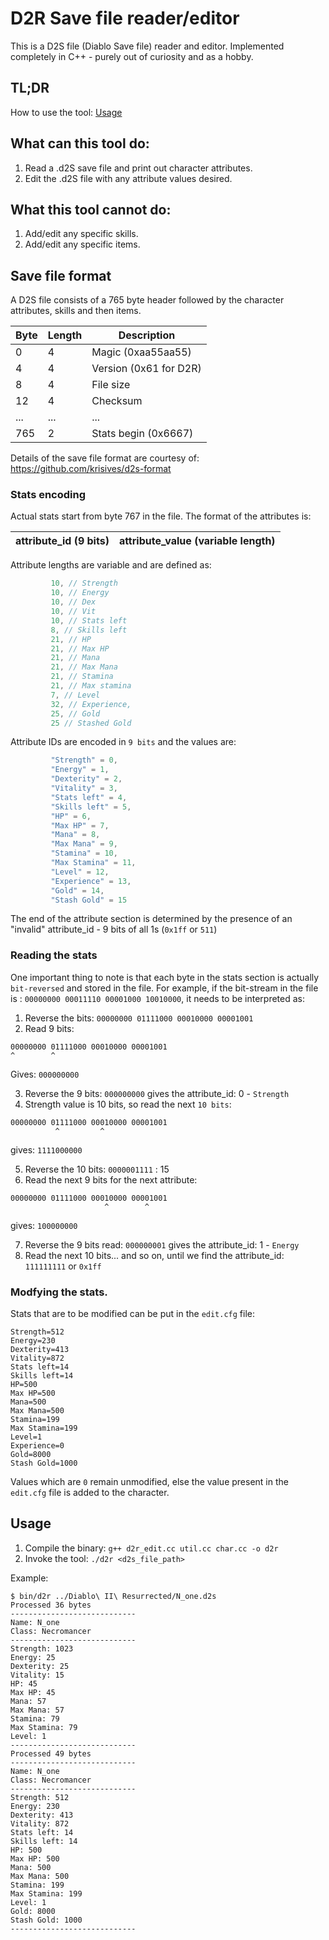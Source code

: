 # D2R Save file reader/editor

This is a D2S file (Diablo Save file) reader and editor.
Implemented completely in C++ - purely out of curiosity and as a hobby.

## TL;DR
How to use the tool: [Usage](#usage)
## What can this tool do:
1. Read a .d2S save file and print out character attributes.
2. Edit the .d2S file with any attribute values desired.

## What this tool cannot do:
1. Add/edit any specific skills.
2. Add/edit any specific items.

## Save file format
A D2S file consists of a 765 byte header followed by the character attributes, skills and then items.

| Byte | Length |Description |
|------|--------|------------|
| 0 | 4 | Magic (0xaa55aa55) |
| 4 | 4 | Version (0x61 for D2R) |
| 8 | 4 | File size |
| 12 | 4 | Checksum |
| ... | ... | ... |
| 765 | 2 | Stats begin (0x6667) |

Details of the save file format are courtesy of: https://github.com/krisives/d2s-format

### Stats encoding
Actual stats start from byte 767 in the file. The format of the attributes is:

| attribute_id (9 bits) | attribute_value (variable length) |
|-----------------------|-----------------------------------|

Attribute lengths are variable and are defined as:

``` c++
         10, // Strength
         10, // Energy
         10, // Dex
         10, // Vit
         10, // Stats left
         8, // Skills left
         21, // HP
         21, // Max HP
         21, // Mana
         21, // Max Mana
         21, // Stamina
         21, // Max stamina
         7, // Level
         32, // Experience,
         25, // Gold
         25 // Stashed Gold
```

Attribute IDs are encoded in `9 bits` and the values are:

``` c++
         "Strength" = 0,
         "Energy" = 1,
         "Dexterity" = 2,
         "Vitality" = 3,
         "Stats left" = 4,
         "Skills left" = 5,
         "HP" = 6,
         "Max HP" = 7,
         "Mana" = 8,
         "Max Mana" = 9,
         "Stamina" = 10,
         "Max Stamina" = 11,
         "Level" = 12,
         "Experience" = 13,
         "Gold" = 14,
         "Stash Gold" = 15
```
The end of the attribute section is determined by the presence of an "invalid" attribute_id - 9 bits of all 1s (`0x1ff` or `511`)

### Reading the stats
One important thing to note is that each byte in the stats section is actually `bit-reversed` and stored in the file.
For example, if the bit-stream in the file is : `00000000 00011110 00001000 10010000`, it needs to be interpreted as:
1. Reverse the bits: `00000000 01111000 00010000 00001001`
2. Read 9 bits:
``` text
00000000 01111000 00010000 00001001
^        ^
```
Gives: `000000000`

3. Reverse the 9 bits: `000000000` gives the attribute_id: 0 - `Strength`
4. Strength value is 10 bits, so read the next `10 bits`:
``` text
00000000 01111000 00010000 00001001
          ^         ^
```
gives: `1111000000`

5. Reverse the 10 bits: `0000001111` : 15
6. Read the next 9 bits for the next attribute:
``` text
00000000 01111000 00010000 00001001
                     ^        ^
```
gives: `100000000`

7. Reverse the 9 bits read: `000000001` gives the attribute_id: 1 - `Energy`
8. Read the next 10 bits... and so on, until we find the attribute_id: `111111111` or `0x1ff`

### Modfying the stats.
Stats that are to be modified can be put in the `edit.cfg` file:

   ``` text
   Strength=512
   Energy=230
   Dexterity=413
   Vitality=872
   Stats left=14
   Skills left=14
   HP=500
   Max HP=500
   Mana=500
   Max Mana=500
   Stamina=199
   Max Stamina=199
   Level=1
   Experience=0
   Gold=8000
   Stash Gold=1000
   ```
   Values which are `0` remain unmodified, else the value present in the `edit.cfg` file is added to the character.

## Usage
1. Compile the binary: `g++ d2r_edit.cc util.cc char.cc -o d2r`
2. Invoke the tool: `./d2r <d2s_file_path>`

Example:

``` text
$ bin/d2r ../Diablo\ II\ Resurrected/N_one.d2s
Processed 36 bytes
----------------------------
Name: N_one
Class: Necromancer
----------------------------
Strength: 1023
Energy: 25
Dexterity: 25
Vitality: 15
HP: 45
Max HP: 45
Mana: 57
Max Mana: 57
Stamina: 79
Max Stamina: 79
Level: 1
----------------------------
Processed 49 bytes
----------------------------
Name: N_one
Class: Necromancer
----------------------------
Strength: 512
Energy: 230
Dexterity: 413
Vitality: 872
Stats left: 14
Skills left: 14
HP: 500
Max HP: 500
Mana: 500
Max Mana: 500
Stamina: 199
Max Stamina: 199
Level: 1
Gold: 8000
Stash Gold: 1000
----------------------------
```
